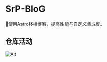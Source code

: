 # SrP-BloG
🚀使用Astro移植博客，提高性能与自定义集成度。
## 仓库活动
![Alt](https://repobeats.axiom.co/api/embed/1f000384d6face53ef69c9ee9c0e59a7010d1465.svg "Repobeats analytics image")

